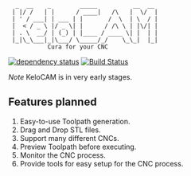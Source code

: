 ```
  _  __    _        _____          __  __ 
 | |/ /   | |      / ____|   /\   |  \/  |
 | ' / ___| | ___ | |       /  \  | \  / |
 |  < / _ \ |/ _ \| |      / /\ \ | |\/| |
 | . \  __/ | (_) | |____ / ____ \| |  | |
 |_|\_\___|_|\___/ \_____/_/    \_\_|  |_|
           Cura for your CNC
```

[![dependency status](https://deps.rs/repo/github/emilk/eframe_template/status.svg)](https://deps.rs/repo/github/GamePowerX/KeloCAM)
[![Build Status](https://github.com/GamePowerX/KeloCAM/workflows/CI/badge.svg)](https://github.com/GamePowerX/KeloCAM/actions?workflow=CI)

*Note* KeloCAM is in very early stages.

## Features planned

1. Easy-to-use Toolpath generation.
2. Drag and Drop STL files.
3. Support many different CNCs.
4. Preview Toolpath before executing.
5. Monitor the CNC process.
6. Provide tools for easy setup for the CNC process.
